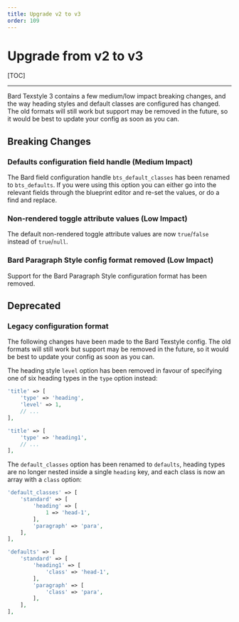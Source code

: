 ```yaml
---
title: Upgrade v2 to v3
order: 109
---
```


# Upgrade from v2 to v3

[TOC]

---

Bard Texstyle 3 contains a few medium/low impact breaking changes, and the way heading styles and default classes are configured has changed. The old formats will still work but support may be removed in the future, so it would be best to update your config as soon as you can.

## Breaking Changes

### Defaults configuration field handle (Medium Impact)

The Bard field configuration handle `bts_default_classes` has been renamed to `bts_defaults`. If you were using this option you can either go into the relevant fields through the blueprint editor and re-set the values, or do a find and replace.

### Non-rendered toggle attribute values (Low Impact)

The default non-rendered toggle attribute values are now `true`/`false` instead of `true`/`null`.

### Bard Paragraph Style config format removed (Low Impact)

Support for the Bard Paragraph Style configuration format has been removed.

## Deprecated

### Legacy configuration format

The following changes have been made to the Bard Texstyle config. The old formats will still work but support may be removed in the future, so it would be best to update your config as soon as you can.

The heading style `level` option has been removed in favour of specifying one of six heading types in the `type` option instead:

```php
'title' => [
    'type' => 'heading',
    'level' => 1,
    // ...
],
```
```php
'title' => [
    'type' => 'heading1',
    // ...
],
```

The `default_classes` option has been renamed to `defaults`, heading types are no longer nested inside a single `heading` key, and each class is now an array with a `class` option:

```php
'default_classes' => [
    'standard' => [
        'heading' => [
            1 => 'head-1',
        ],
        'paragraph' => 'para',
    ],
],
```
```php
'defaults' => [
    'standard' => [
        'heading1' => [
            'class' => 'head-1',
        ],
        'paragraph' => [
            'class' => 'para',
        ],
    ],
],
```